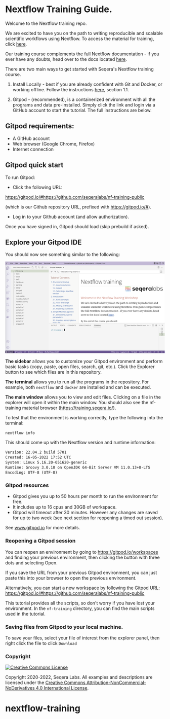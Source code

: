 # Nextflow Training Guide.

Welcome to the Nextflow training repo. 

We are excited to have you on the path to writing reproducible and scalable scientific workflows using Nextflow. To access the material for training, click [here](https://training.seqera.io).

Our training course complements the full Nextflow documentation - if you ever have any doubts, head over to the docs located [here](https://www.nextflow.io/docs/latest/).

There are two main ways to get started with Seqera's Nextflow training course.

1. Install Locally - best if you are already confident with Git and Docker, or working offline. Follow the instructions [here](https://training.seqera.io/#_local_installation), section 1.1.

2. Gitpod - (recommended), is a containerized environment with all the programs and data pre-installed. Simply click the link and login via a GitHub account to start the tutorial. The full instructions are below.

## Gitpod requirements:

- A GitHub account
- Web browser (Google Chrome, Firefox)
- Internet connection

## Gitpod quick start

To run Gitpod:

- Click the following URL:

https://gitpod.io/#https://github.com/seqeralabs/nf-training-public

(which is our Github repository URL, prefixed with https://gitpod.io/#).

- Log in to your Github account (and allow authorization).

Once you have signed in, Gitpod should load (skip prebuild if asked).

## Explore your Gitpod IDE

You should now see something similar to the following:

![PNG](/asciidocs/img/gitpod.welcome.png)

**The sidebar** allows you to customize your Gitpod environment and perform basic tasks (copy, paste, open files, search, git, etc.). Click the Explorer button to see which files are in this repository.

**The terminal** allows you to run all the programs in the repository. For example, both `nextflow` and `docker` are installed and can be executed.

**The main window** allows you to view and edit files. Clicking on a file in the explorer will open it within the main window. You should also see the nf-training material browser (https://training.seqera.io/).

To test that the environment is working correctly, type the following into the terminal:

	nextflow info

This should come up with the Nextflow version and runtime information:

    Version: 22.04.2 build 5701
    Created: 16-05-2022 17:52 UTC
    System: Linux 5.16.20-051620-generic
    Runtime: Groovy 3.0.10 on OpenJDK 64-Bit Server VM 11.0.13+8-LTS
    Encoding: UTF-8 (UTF-8)

### Gitpod resources

- Gitpod gives you up to 50 hours per month to run the environment for free.
- It includes up to 16 cpus and 30GB of workspace.
- Gitpod will timeout after 30 minutes. However any changes are saved for up to two week (see next section for reopening a timed out session).

See www.gitpod.io for more details.

### Reopening a Gitpod session

You can reopen an environment by going to https://gitpod.io/workspaces and finding your previous environment, then clicking the button with three dots and selecting Open.

If you save the URL from your previous Gitpod environment, you can just paste this into your browser to open the previous environment.

Alternatively, you can start a new workspace by following the Gitpod URL:
https://gitpod.io/#https://github.com/seqeralabs/nf-training-public

This tutorial provides all the scripts, so don't worry if you have lost your environment. In the `nf-training` directory, you can find the main scripts used in the tutorial.

### Saving files from Gitpod to your local machine.

To save your files, select your file of interest from the explorer panel, then right click the file to click `Download`


### Copyright
<a rel="license" href="http://creativecommons.org/licenses/by-nc-nd/4.0/"><img alt="Creative Commons License" style="border-width:0" src="https://i.creativecommons.org/l/by-nc-nd/4.0/88x31.png" /></a>

Copyright 2020-2022, Seqera Labs. All examples and descriptions are licensed under the <a rel="license" href="http://creativecommons.org/licenses/by-nc-nd/4.0/">Creative Commons Attribution-NonCommercial-NoDerivatives 4.0 International License</a>.
# nextflow-training
